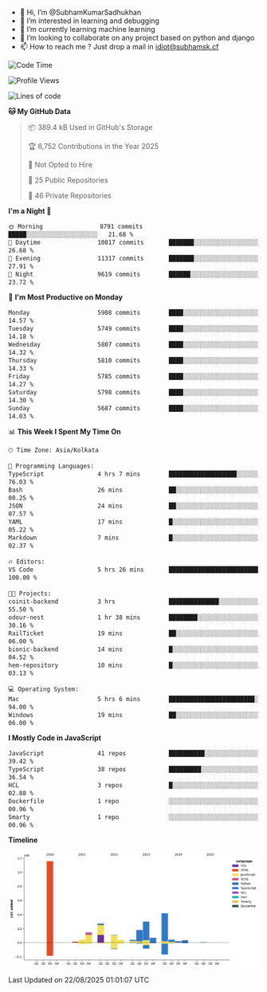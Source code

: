 - 👋 Hi, I’m @SubhamKumarSadhukhan
- 👀 I’m interested in learning and debugging
- 🌱 I’m currently learning machine learning
- 💞️ I’m looking to collaborate on any project based on python and django
- 📫 How to reach me ?
      Just drop a mail in idiot@subhamsk.cf

<!---
SubhamKumarSadhukhan/SubhamKumarSadhukhan is a ✨ special ✨ repository because its `README.md` (this file) appears on your GitHub profile.
You can click the Preview link to take a look at your changes.
--->


<!--START_SECTION:waka-->
![Code Time](http://img.shields.io/badge/Code%20Time-3%2C050%20hrs%2039%20mins-blue)

![Profile Views](http://img.shields.io/badge/Profile%20Views-0-blue)

![Lines of code](https://img.shields.io/badge/From%20Hello%20World%20I%27ve%20Written-2.9%20million%20lines%20of%20code-blue)

**🐱 My GitHub Data** 

> 📦 389.4 kB Used in GitHub's Storage 
 > 
> 🏆 6,752 Contributions in the Year 2025
 > 
> 🚫 Not Opted to Hire
 > 
> 📜 25 Public Repositories 
 > 
> 🔑 46 Private Repositories 
 > 
**I'm a Night 🦉** 

```text
🌞 Morning                8791 commits        █████░░░░░░░░░░░░░░░░░░░░   21.68 % 
🌆 Daytime                10817 commits       ███████░░░░░░░░░░░░░░░░░░   26.68 % 
🌃 Evening                11317 commits       ███████░░░░░░░░░░░░░░░░░░   27.91 % 
🌙 Night                  9619 commits        ██████░░░░░░░░░░░░░░░░░░░   23.72 % 
```
📅 **I'm Most Productive on Monday** 

```text
Monday                   5908 commits        ████░░░░░░░░░░░░░░░░░░░░░   14.57 % 
Tuesday                  5749 commits        ████░░░░░░░░░░░░░░░░░░░░░   14.18 % 
Wednesday                5807 commits        ████░░░░░░░░░░░░░░░░░░░░░   14.32 % 
Thursday                 5810 commits        ████░░░░░░░░░░░░░░░░░░░░░   14.33 % 
Friday                   5785 commits        ████░░░░░░░░░░░░░░░░░░░░░   14.27 % 
Saturday                 5798 commits        ████░░░░░░░░░░░░░░░░░░░░░   14.30 % 
Sunday                   5687 commits        ████░░░░░░░░░░░░░░░░░░░░░   14.03 % 
```


📊 **This Week I Spent My Time On** 

```text
🕑︎ Time Zone: Asia/Kolkata

💬 Programming Languages: 
TypeScript               4 hrs 7 mins        ███████████████████░░░░░░   76.03 % 
Bash                     26 mins             ██░░░░░░░░░░░░░░░░░░░░░░░   08.25 % 
JSON                     24 mins             ██░░░░░░░░░░░░░░░░░░░░░░░   07.57 % 
YAML                     17 mins             █░░░░░░░░░░░░░░░░░░░░░░░░   05.22 % 
Markdown                 7 mins              █░░░░░░░░░░░░░░░░░░░░░░░░   02.37 % 

🔥 Editors: 
VS Code                  5 hrs 26 mins       █████████████████████████   100.00 % 

🐱‍💻 Projects: 
coinit-backend           3 hrs               ██████████████░░░░░░░░░░░   55.50 % 
odour-nest               1 hr 38 mins        ████████░░░░░░░░░░░░░░░░░   30.16 % 
RailTicket               19 mins             ██░░░░░░░░░░░░░░░░░░░░░░░   06.00 % 
bionic-backend           14 mins             █░░░░░░░░░░░░░░░░░░░░░░░░   04.52 % 
hem-repository           10 mins             █░░░░░░░░░░░░░░░░░░░░░░░░   03.13 % 

💻 Operating System: 
Mac                      5 hrs 6 mins        ████████████████████████░   94.00 % 
Windows                  19 mins             ██░░░░░░░░░░░░░░░░░░░░░░░   06.00 % 
```

**I Mostly Code in JavaScript** 

```text
JavaScript               41 repos            ██████████░░░░░░░░░░░░░░░   39.42 % 
TypeScript               38 repos            █████████░░░░░░░░░░░░░░░░   36.54 % 
HCL                      3 repos             █░░░░░░░░░░░░░░░░░░░░░░░░   02.88 % 
Dockerfile               1 repo              ░░░░░░░░░░░░░░░░░░░░░░░░░   00.96 % 
Smarty                   1 repo              ░░░░░░░░░░░░░░░░░░░░░░░░░   00.96 % 
```



**Timeline**

![Lines of Code chart](https://raw.githubusercontent.com/SubhamKumarSadhukhan/SubhamKumarSadhukhan/main/assets/bar_graph.png)


 Last Updated on 22/08/2025 01:01:07 UTC
<!--END_SECTION:waka-->
